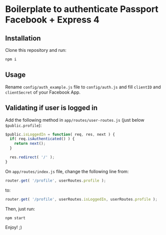 # Boilerplate to authenticate Passport Facebook + Express 4

## Installation

Clone this repository and run:

```sh
npm i
```

## Usage

Rename `config/auth_example.js` file to `config/auth.js` and fill `clientID` and `clientSecret` of your Facebook App.

## Validating if user is logged in

Add the following method in `app/routes/user-routes.js` (just below `$public.profile`):

```js
$public.isLoggedIn = function( req, res, next ) {
  if( req.isAuthenticated() ) {
    return next();
  }

  res.redirect( '/' );
}
```

On `app/routes/index.js` file, change the following line from:

```js
router.get( '/profile', userRoutes.profile );
```

to:

```js
router.get( '/profile', userRoutes.isLoggedIn, userRoutes.profile );
```

Then, just run:

```
npm start
```

Enjoy! ;)
